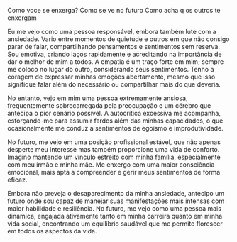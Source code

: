 Como voce se enxerga?
Como se ve no futuro
Como acha q os outros te enxergam

Eu me vejo como uma pessoa responsável, embora também lute com a ansiedade. Vario entre momentos de quietude e outros em que não consigo parar de falar, compartilhando pensamentos e sentimentos sem reserva. Sou emotiva, criando laços rapidamente e acreditando na importância de dar o melhor de mim a todos. A empatia é um traço forte em mim; sempre me coloco no lugar do outro, considerando seus sentimentos. Tenho a coragem de expressar minhas emoções abertamente, mesmo que isso signifique falar além do necessário ou compartilhar mais do que deveria.

No entanto, vejo em mim uma pessoa extremamente ansiosa, frequentemente sobrecarregada pela preocupação e um cérebro que antecipa o pior cenário possível. A autocrítica excessiva me acompanha, esforçando-me para assumir fardos além das minhas capacidades, o que ocasionalmente me conduz a sentimentos de egoísmo e improdutividade.

No futuro, me vejo em uma posição profissional estável, que não apenas desperte meu interesse mas também proporcione uma vida de conforto. Imagino mantendo um vínculo estreito com minha família, especialmente com meu irmão e minha mãe. Me enxergo com uma maior consciência emocional, mais apta a compreender e gerir meus sentimentos de forma eficaz.

Embora não preveja o desaparecimento da minha ansiedade, antecipo um futuro onde sou capaz de manejar suas manifestações mais intensas com maior habilidade e resiliência. No futuro, me vejo como uma pessoa mais dinâmica, engajada ativamente tanto em minha carreira quanto em minha vida social, encontrando um equilíbrio saudável que me permite florescer em todos os aspectos da vida.
